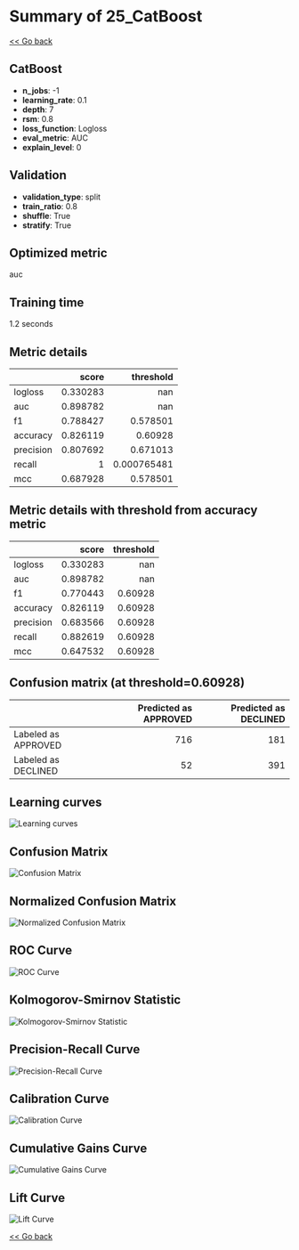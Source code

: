 # Summary of 25_CatBoost

[<< Go back](../README.md)


## CatBoost
- **n_jobs**: -1
- **learning_rate**: 0.1
- **depth**: 7
- **rsm**: 0.8
- **loss_function**: Logloss
- **eval_metric**: AUC
- **explain_level**: 0

## Validation
 - **validation_type**: split
 - **train_ratio**: 0.8
 - **shuffle**: True
 - **stratify**: True

## Optimized metric
auc

## Training time

1.2 seconds

## Metric details
|           |    score |     threshold |
|:----------|---------:|--------------:|
| logloss   | 0.330283 | nan           |
| auc       | 0.898782 | nan           |
| f1        | 0.788427 |   0.578501    |
| accuracy  | 0.826119 |   0.60928     |
| precision | 0.807692 |   0.671013    |
| recall    | 1        |   0.000765481 |
| mcc       | 0.687928 |   0.578501    |


## Metric details with threshold from accuracy metric
|           |    score |   threshold |
|:----------|---------:|------------:|
| logloss   | 0.330283 |   nan       |
| auc       | 0.898782 |   nan       |
| f1        | 0.770443 |     0.60928 |
| accuracy  | 0.826119 |     0.60928 |
| precision | 0.683566 |     0.60928 |
| recall    | 0.882619 |     0.60928 |
| mcc       | 0.647532 |     0.60928 |


## Confusion matrix (at threshold=0.60928)
|                     |   Predicted as APPROVED |   Predicted as DECLINED |
|:--------------------|------------------------:|------------------------:|
| Labeled as APPROVED |                     716 |                     181 |
| Labeled as DECLINED |                      52 |                     391 |

## Learning curves
![Learning curves](learning_curves.png)
## Confusion Matrix

![Confusion Matrix](confusion_matrix.png)


## Normalized Confusion Matrix

![Normalized Confusion Matrix](confusion_matrix_normalized.png)


## ROC Curve

![ROC Curve](roc_curve.png)


## Kolmogorov-Smirnov Statistic

![Kolmogorov-Smirnov Statistic](ks_statistic.png)


## Precision-Recall Curve

![Precision-Recall Curve](precision_recall_curve.png)


## Calibration Curve

![Calibration Curve](calibration_curve_curve.png)


## Cumulative Gains Curve

![Cumulative Gains Curve](cumulative_gains_curve.png)


## Lift Curve

![Lift Curve](lift_curve.png)



[<< Go back](../README.md)
